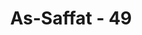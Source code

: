 ---
title: "As-Saffat - 49"
no: 49
arabic_no: ٤٩
ayah: كَاَنَّهُنَّ بَيْضٌ مَّكْنُوْنٌ
translation: "seakan-akan mereka adalah telur yang tersimpan dengan baik."
tafsir: "Kemudian Allah menyebutkan lagi dalam ayat ini kecantikan istri ahli-ahli surga sebagai penyempurnaan terhadap nikmat yang diberikan Tuhan kepada mereka di akhirat. Istri-istri mereka itu merupakan bidadari-bidadari yang cantik, tidak suka melihat orang-orang yang bukan suaminya, matanya jeli, kulitnya putih kuning bersih seperti warna telur burung unta yang belum pernah disentuh orang-orang dan belum dikotori debu. Warna kulit perempuan demikian sangat disenangi oleh orang Arab.\n\nPada ayat yang lain digambarkan para bidadari itu bagaikan mutiara. Firman Allah:\n\nDan ada bidadari-bidadari yang bermata indah, laksana mutiara yang tersimpan baik. (al-Waqi'ah/56: 22-23)"
---